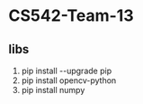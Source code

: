 # CS542-Team-13
## libs
1. pip install --upgrade pip
2. pip install opencv-python
3. pip install numpy
